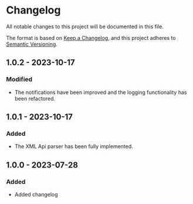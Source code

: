 # Changelog

All notable changes to this project will be documented in this file.

The format is based on [Keep a Changelog](https://keepachangelog.com/en/1.0.0/),
and this project adheres to [Semantic Versioning](https://semver.org/spec/v2.0.0.html).

## 1.0.2 - 2023-10-17
### Modified
* The notifications have been improved and the logging functionality has been refactored.

## 1.0.1 - 2023-10-17
### Added
* The XML Api parser has been fully implemented.

## 1.0.0 - 2023-07-28
### Added
* Added changelog
